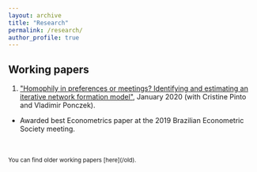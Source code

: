 ```yaml
---
layout: archive
title: "Research"
permalink: /research/
author_profile: true
---
```


Working papers
-----

1. ["Homophily in preferences or meetings? Identifying and estimating an iterative network formation model"](/files/working_papers/Network_Formation_Paper_vJan2020.pdf), January 2020 (with Cristine Pinto and Vladimir Ponczek). 
* Awarded best Econometrics paper at the 2019 Brazilian Econometric Society meeting.

<br/>
<br/>
<sup>You can find older working papers [here](/old).</sup>
